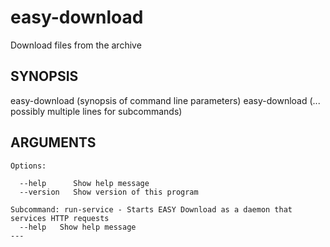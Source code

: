 easy-download
=============

Download files from the archive


SYNOPSIS
--------

  easy-download (synopsis of command line parameters)
  easy-download (... possibly multiple lines for subcommands)


ARGUMENTS
---------

    Options:

      --help      Show help message
      --version   Show version of this program
    
    Subcommand: run-service - Starts EASY Download as a daemon that services HTTP requests
      --help   Show help message
    ---